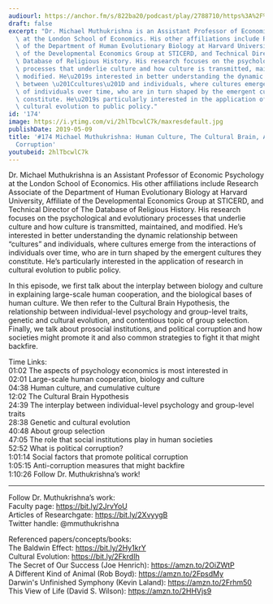 ```yaml
---
audiourl: https://anchor.fm/s/822ba20/podcast/play/2788710/https%3A%2F%2Fd3ctxlq1ktw2nl.cloudfront.net%2Fproduction%2F2019-2-30%2F12145629-44100-2-2e85e25df833.m4a
draft: false
excerpt: "Dr. Michael Muthukrishna is an Assistant Professor of Economic Psychology\
  \ at the London School of Economics. His other affiliations include Research Associate\
  \ of the Department of Human Evolutionary Biology at Harvard University, Affiliate\
  \ of the Developmental Economics Group at STICERD, and Technical Director of The\
  \ Database of Religious History. His research focuses on the psychological and evolutionary\
  \ processes that underlie culture and how culture is transmitted, maintained, and\
  \ modified. He\u2019s interested in better understanding the dynamic relationship\
  \ between \u201Ccultures\u201D and individuals, where cultures emerge from the interactions\
  \ of individuals over time, who are in turn shaped by the emergent cultures they\
  \ constitute. He\u2019s particularly interested in the application of research in\
  \ cultural evolution to public policy."
id: '174'
image: https://i.ytimg.com/vi/2hlTbcwlC7k/maxresdefault.jpg
publishDate: 2019-05-09
title: '#174 Michael Muthukrishna: Human Culture, The Cultural Brain, And Political
  Corruption'
youtubeid: 2hlTbcwlC7k
---
```

<div class="timelinks">

Dr. Michael Muthukrishna is an Assistant Professor of Economic Psychology at the London School of Economics. His other affiliations include Research Associate of the Department of Human Evolutionary Biology at Harvard University, Affiliate of the Developmental Economics Group at STICERD, and Technical Director of The Database of Religious History. His research focuses on the psychological and evolutionary processes that underlie culture and how culture is transmitted, maintained, and modified. He’s interested in better understanding the dynamic relationship between “cultures” and individuals, where cultures emerge from the interactions of individuals over time, who are in turn shaped by the emergent cultures they constitute. He’s particularly interested in the application of research in cultural evolution to public policy.

In this episode, we first talk about the interplay between biology and culture in explaining large-scale human cooperation, and the biological bases of human culture. We then refer to the Cultural Brain Hypothesis, the relationship between individual-level psychology and group-level traits, genetic and cultural evolution, and contentious topic of group selection. Finally, we talk about prosocial institutions, and political corruption and how societies might promote it and also common strategies to fight it that might backfire.

Time Links:  
<time>01:02</time> The aspects of psychology economics is most interested in  
<time>02:01</time> Large-scale human cooperation, biology and culture                       
<time>04:38</time> Human culture, and cumulative culture                             
<time>12:02</time> The Cultural Brain Hypothesis                       
<time>24:39</time> The interplay between individual-level psychology and group-level traits                          
<time>28:38</time> Genetic and cultural evolution                       
<time>40:48</time> About group selection      
<time>47:05</time> The role that social institutions play in human societies    
<time>52:52</time> What is political corruption?      
<time>1:01:14</time> Social factors that promote political corruption  
<time>1:05:15</time> Anti-corruption measures that might backfire      
<time>1:10:26</time> Follow Dr. Muthukrishna’s work!

---

Follow Dr. Muthukrishna’s work:  
Faculty page: https://bit.ly/2JrvYoU  
Articles of Researchgate: https://bit.ly/2XvyygB  
Twitter handle: @mmuthukrishna

Referenced papers/concepts/books:  
The Baldwin Effect: https://bit.ly/2Hy1krY  
Cultural Evolution: https://bit.ly/2FkrdIh  
The Secret of Our Success (Joe Henrich): https://amzn.to/2OiZWtP  
A Different Kind of Animal (Rob Boyd): https://amzn.to/2FpsdMy  
Darwin's Unfinished Symphony (Kevin Laland): https://amzn.to/2Frhm50  
This View of Life (David S. Wilson): https://amzn.to/2HHVjs9
</div>

